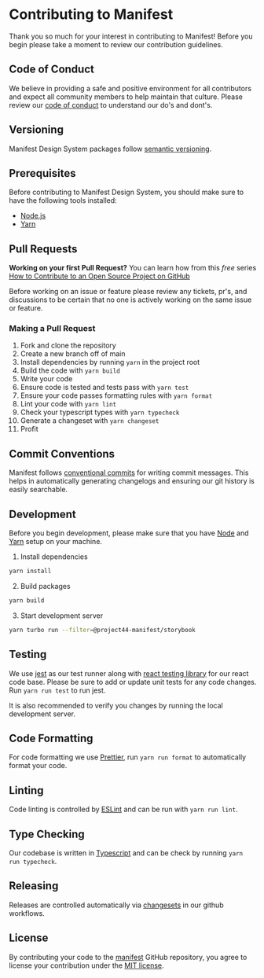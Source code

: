 # Contributing to Manifest

Thank you so much for your interest in contributing to Manifest! Before you begin please take a
moment to review our contribution guidelines.

## Code of Conduct

We believe in providing a safe and positive environment for all contributors and expect all
community members to help maintain that culture. Please review our
[code of conduct](./CODE_OF_CONDUCT.md) to understand our do's and dont's.

## Versioning

Manifest Design System packages follow [semantic versioning](https://semver.org/).

## Prerequisites

Before contributing to Manifest Design System, you should make sure to have the following tools
installed:

- [Node.js](https://nodejs.org/en/download/)
- [Yarn](https://yarnpkg.com/en/docs/install)

## Pull Requests

**Working on your first Pull Request?** You can learn how from this _free_ series
[How to Contribute to an Open Source Project on GitHub](https://kcd.im/pull-request)

Before working on an issue or feature please review any tickets, pr's, and discussions to be certain
that no one is actively working on the same issue or feature.

### Making a Pull Request

1. Fork and clone the repository
2. Create a new branch off of main
3. Install dependencies by running `yarn` in the project root
4. Build the code with `yarn build`
5. Write your code
6. Ensure code is tested and tests pass with `yarn test`
7. Ensure your code passes formatting rules with `yarn format`
8. Lint your code with `yarn lint`
9. Check your typescript types with `yarn typecheck`
10. Generate a changeset with `yarn changeset`
11. Profit

## Commit Conventions

Manifest follows [conventional commits](https://www.conventionalcommits.org/en/v1.0.0/) for writing
commit messages. This helps in automatically generating changelogs and ensuring our git history is
easily searchable.

## Development

Before you begin development, please make sure that you have [Node](https://nodejs.org/en/) and
[Yarn](https://yarnpkg.com/) setup on your machine.

1. Install dependencies

```sh
yarn install
```

2. Build packages

```sh
yarn build
```

3. Start development server

```sh
yarn turbo run --filter=@project44-manifest/storybook
```

## Testing

We use [jest](https://jestjs.io/) as our test runner along with
[react testing library](https://testing-library.com/docs/react-testing-library/intro/) for our react
code base. Please be sure to add or update unit tests for any code changes. Run `yarn run test` to
run jest.

It is also recommended to verify you changes by running the local development server.

## Code Formatting

For code formatting we use [Prettier](https://prettier.io/), run `yarn run format` to automatically
format your code.

## Linting

Code linting is controlled by [ESLint](https://eslint.org/) and can be run with `yarn run lint`.

## Type Checking

Our codebase is written in [Typescript](https://www.typescriptlang.org/) and can be check by running
`yarn run typecheck`.

## Releasing

Releases are controlled automatically via [changesets](https://github.com/changesets/changesets) in
our github workflows.

## License

By contributing your code to the [manifest](https://github.com/project44/manifest) GitHub
repository, you agree to license your contribution under the [MIT license](/LICENSE).
